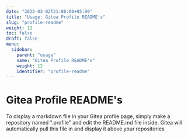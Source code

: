 ```yaml
---
date: "2023-03-02T21:00:00+05:00"
title: "Usage: Gitea Profile README's"
slug: "profile-readme"
weight: 12
toc: false
draft: false
menu:
  sidebar:
    parent: "usage"
    name: "Gitea Profile README's"
    weight: 12
    identifier: "profile-readme"
---
```


# Gitea Profile README's

To display a markdown file in your Gitea profile page, simply make a repository named ".profile" and edit the README.md file inside. Gitea will automatically pull this file in and display it above your repositories
